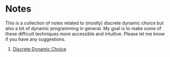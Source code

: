 # Notes

This is a collection of notes related to (mostly) discrete dynamic choice but also a bit of dynamic programming in general. My goal is to make some of these difficult techniques more accessible and intuitive. Please let me know if you have any suggestions.

1. [Discrete Dynamic Choice](discrete_choice/finitehorizon_dsge.html)